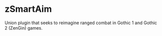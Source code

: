 # zSmartAim
Union plugin that seeks to reimagine ranged combat in Gothic 1 and Gothic 2 (ZenGin) games.
